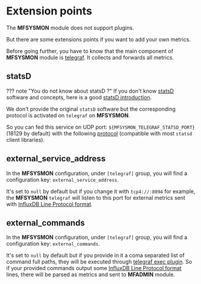 # Extension points

The **MFSYSMON** module does not support plugins.

But there are some extensions points if you want to add your own metrics.

Before going further, you have to know that the main component of **MFSYSMON** module is [telegraf](https://github.com/influxdata/telegraf). It collects and forwards all metrics.

## statsD

??? note "You do not know about statsD ?"
    If you don't know [statsD](https://github.com/statsd/statsd) software and concepts, here is
    a good [statsD introduction](https://thenewstack.io/collecting-metrics-using-statsd-a-standard-for-real-time-monitoring/).

We don't provide the original `statsD` software but the corresponding protocol is
activated on `telegraf` on **MFSYSMON**.

So you can fed this service on UDP port: `${MFSYSMON_TELEGRAF_STATSD_PORT}` (18129 by default)
with the following [protocol](https://github.com/influxdata/telegraf/tree/master/plugins/inputs/statsd) (compatible with most `statsd` client libraries).

## external_service_address

In the **MFSYSMON** configuration, under `[telegraf]` group, you will find a configuration key: `external_service_address`.

It's set to `null` by default but if you change it with `tcp4://:8094` for example, the **MFSYSMON** `telegraf` will listen to this port for external metrics sent with [InfluxDB Line Protocol format](https://docs.influxdata.com/influxdb/v1.7/write_protocols/line_protocol_tutorial/).

## external_commands

In the **MFSYSMON** configuration, under `[telegraf]` group, you will find a configuration key: `external_commands`.

It's set to `null` by default but if you provide in it a coma separated list of command full paths, they will be executed through [telegraf exec plugin](https://github.com/influxdata/telegraf/tree/master/plugins/inputs/exec). So if your provided commands output some [InfluxDB Line           Protocol format](https://docs.influxdata.com/influxdb/v1.7/write_protocols/line_protocol_tutorial/) lines, there will be parsed as metrics and sent to **MFADMIN** module.
